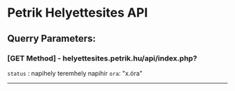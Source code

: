 # Petrik Helyettesites API

## Querry Parameters:

### [GET Method] - helyettesites.petrik.hu/api/index.php?

``status`` : 
    napihely
    teremhely
    napihir
``ora``:
    "x.óra"

-------
